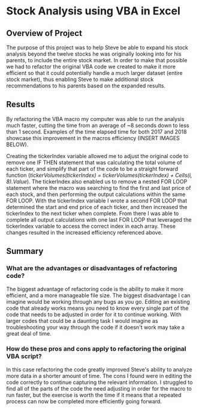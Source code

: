 # Stock Analysis using VBA in Excel

## Overview of Project

The purpose of this project was to help Steve be able to expand his stock analysis beyond the twelve stocks he was originally looking into for his parents, to include the entire stock market. In order to make that possible we had to refactor the original VBA code we created to make it more efficient so that it could potentially handle a much larger dataset (entire stock market), thus enabling Steve to make additional stock recommendations to his parents based on the expanded results.   

## Results

By refactoring the VBA macro my computer was able to run the analysis much faster, cutting the time from an average of ~8 seconds down to less than 1 second.  Examples of the time elapsed time for both 2017 and 2018 showcase this improvement in the macros efficiency (INSERT IMAGES BELOW).

Creating the tickerIndex variable allowed me to adjust the original code to remove one IF THEN statement that was calculating the total volume of each ticker, and simplify that part of the code to be a straight forward function (*tickerVolumes(tickerIndex) = tickerVolumes(tickerIndex) + Cells(i, 8).Value*). The tickerIndex also enabled us to remove a nested FOR LOOP statement where the macro was searching to find the first and last price of each stock, and then performing the output calculations within the same FOR LOOP. With the tickerIndex variable I wrote a second FOR LOOP that determined the start and end price of each ticker, and then increased the tickerIndex to the next ticker when complete.  From there I was able to complete all output calculations with one last FOR LOOP that leveraged the tickerIndex variable to access the correct index in each array.  These changes resulted in the increased efficiency referenced above.      

## Summary
### What are the advantages or disadvantages of refactoring code?
The biggest advantage of refactoring code is the ability to make it more efficient, and a more manageable file size.  The biggest disadvantage I can imagine would be working through any bugs as you go.  Editing an existing code that already works means you need to know every single part of the code that needs to be adjusted in order for it to continue working. With larger codes that could be a daunting task I would imagine as troubleshooting your way through the code if it doesn't work may take a great deal of time. 

### How do these pros and cons apply to refactoring the original VBA script?
In this case refactoring the code greatly improved Steve's ability to analyze more data in a shorter amount of time.  The cons I found were in editing the code correctly to continue capturing the relevant information. I struggled to find all of the parts of the code the need adjusting in order for the macro to run faster, but the exercise is worth the time if it means that a repeated process can now be completed more efficiently going forward.  
 

